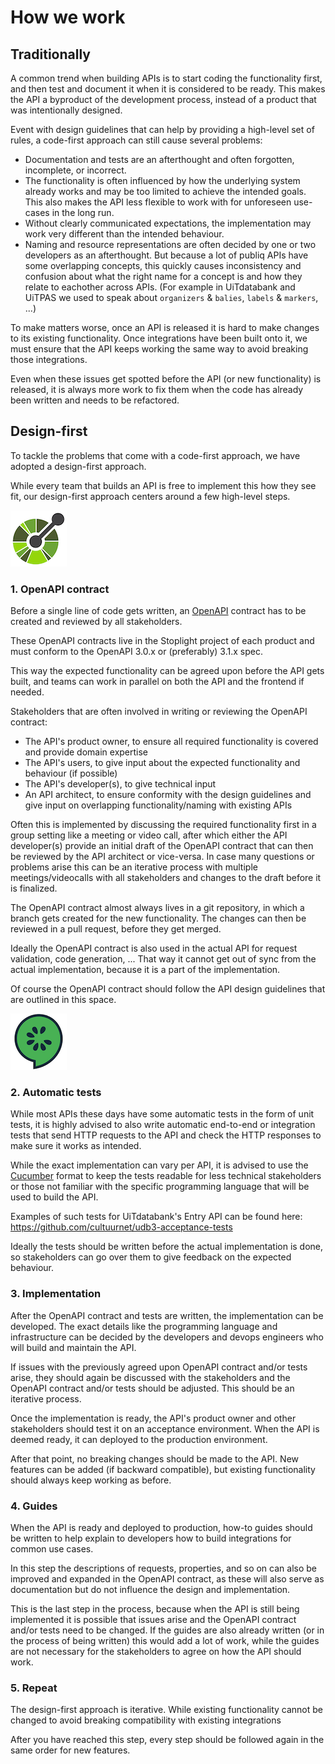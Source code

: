# How we work

## Traditionally

A common trend when building APIs is to start coding the functionality first, and then test and document it when it is considered to be ready. This makes the API a byproduct of the development process, instead of a product that was intentionally designed.

Event with design guidelines that can help by providing a high-level set of rules, a code-first approach can still cause several problems:

*   Documentation and tests are an afterthought and often forgotten, incomplete, or incorrect.
*   The functionality is often influenced by how the underlying system already works and may be too limited to achieve the intended goals. This also makes the API less flexible to work with for unforeseen use-cases in the long run.
*   Without clearly communicated expectations, the implementation may work very different than the intended behaviour.
*   Naming and resource representations are often decided by one or two developers as an afterthought. But because a lot of publiq APIs have some overlapping concepts, this quickly causes inconsistency and confusion about what the right name for a concept is and how they relate to eachother across APIs. (For example in UiTdatabank and UiTPAS we used to speak about `organizers` & `balies`, `labels` & `markers`, ...)

To make matters worse, once an API is released it is hard to make changes to its existing functionality. Once integrations have been built onto it, we must ensure that the API keeps working the same way to avoid breaking those integrations.

Even when these issues get spotted before the API (or new functionality) is released, it is always more work to fix them when the code has already been written and needs to be refactored.

## Design-first

To tackle the problems that come with a code-first approach, we have adopted a design-first approach.

While every team that builds an API is free to implement this how they see fit, our design-first approach centers around a few high-level steps.

<p align="center">

<!-- focus: false -->

![](../assets/images/openapi.png)

</p>

### 1. OpenAPI contract

Before a single line of code gets written, an [OpenAPI](https://www.openapis.org/) contract has to be created and reviewed by all stakeholders.

These OpenAPI contracts live in the Stoplight project of each product and must conform to the OpenAPI 3.0.x or (preferably) 3.1.x spec.

This way the expected functionality can be agreed upon before the API gets built, and teams can work in parallel on both the API and the frontend if needed.

Stakeholders that are often involved in writing or reviewing the OpenAPI contract:

*   The API's product owner, to ensure all required functionality is covered and provide domain expertise
*   The API's users, to give input about the expected functionality and behaviour (if possible)
*   The API's developer(s), to give technical input
*   An API architect, to ensure conformity with the design guidelines and give input on overlapping functionality/naming with existing APIs

Often this is implemented by discussing the required functionality first in a group setting like a meeting or video call, after which either the API developer(s) provide an initial draft of the OpenAPI contract that can then be reviewed by the API architect or vice-versa. In case many questions or problems arise this can be an iterative process with multiple meetings/videocalls with all stakeholders and changes to the draft before it is finalized.

The OpenAPI contract almost always lives in a git repository, in which a branch gets created for the new functionality. The changes can then be reviewed in a pull request, before they get merged.

Ideally the OpenAPI contract is also used in the actual API for request validation, code generation, ... That way it cannot get out of sync from the actual implementation, because it is a part of the implementation.

Of course the OpenAPI contract should follow the API design guidelines that are outlined in this space.

<p align="center">

<!-- focus: false -->

![](../assets/images/cucumber.png)

</p>

### 2. Automatic tests

While most APIs these days have some automatic tests in the form of unit tests, it is highly advised to also write automatic end-to-end or integration tests that send HTTP requests to the API and check the HTTP responses to make sure it works as intended.

While the exact implementation can vary per API, it is advised to use the [Cucumber](https://cucumber.io/) format to keep the tests readable for less technical stakeholders or those not familiar with the specific programming language that will be used to build the API.

Examples of such tests for UiTdatabank's Entry API can be found here: https://github.com/cultuurnet/udb3-acceptance-tests

Ideally the tests should be written before the actual implementation is done, so stakeholders can go over them to give feedback on the expected behaviour.

### 3. Implementation

After the OpenAPI contract and tests are written, the implementation can be developed. The exact details like the programming language and infrastructure can be decided by the developers and devops engineers who will build and maintain the API.

If issues with the previously agreed upon OpenAPI contract and/or tests arise, they should again be discussed with the stakeholders and the OpenAPI contract and/or tests should be adjusted. This should be an iterative process.

Once the implementation is ready, the API's product owner and other stakeholders should test it on an acceptance environment. When the API is deemed ready, it can deployed to the production environment.

After that point, no breaking changes should be made to the API. New features can be added (if backward compatible), but existing functionality should always keep working as before.

### 4. Guides

When the API is ready and deployed to production, how-to guides should be written to help explain to developers how to build integrations for common use cases.

In this step the descriptions of requests, properties, and so on can also be improved and expanded in the OpenAPI contract, as these will also serve as documentation but do not influence the design and implementation.

This is the last step in the process, because when the API is still being implemented it is possible that issues arise and the OpenAPI contract and/or tests need to be changed. If the guides are also already written (or in the process of being written) this would add a lot of work, while the guides are not necessary for the stakeholders to agree on how the API should work.

### 5. Repeat

The design-first approach is iterative. While existing functionality cannot be changed to avoid breaking compatibility with existing integrations

After you have reached this step, every step should be followed again in the same order for new features.
